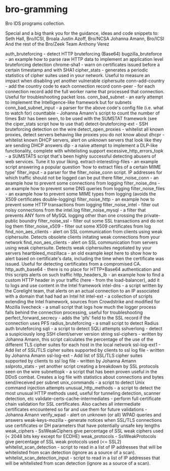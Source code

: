 bro-gramming
============

Bro IDS programs collection.

Special and a big thank you for the guidance, ideas and code snippets to:
Seth Hall, Bro/ICSI, Broala
Justin Azoff, Bro/NCSA
Johanna Amann, Bro/ICSI
And the rest of the Bro/Zeek Team
Anthony Verez

auth_bruteforcing - detect HTTP bruteforcing (Base64)
bugzilla_bruteforce - an example how to parse raw HTTP data to implement an application level bruteforcing detection
chrome-sha1 - warn on certificates issued before a certain timestamp and with SHA1
cipher_stats - generates a periodic statistics of cipher suites used in your network. Useful to measure an impact when disabling yet another vulnerable ciphersuite
conn-add-country - add the country code to each connection record
conn-peer - for each connection record add the full worker name that processed that connection. Useful for troubleshooting packet loss.
conn_bad_subnet - an early attempt to implement the Intelligence-like framework but for subnets
conn_bad_subnet_input - a parser for the above code's config file (i.e. what to watch for)
counttable - Johanna Amann's script to count the number of times $str has been seen, to be used with the SUMSTAT framework (see the ciper_stats script how to use that)
detect-bruteforcing-ext - SSH bruteforcing detection on the wire
detect_open_proxies - whitelist all known proxies, detect servers behaving like proxies you do not know about
dhcpr - whitelist known DHCP servers, alert on unknown servers that look like they are sending DHCP answers
dlp - a naive attempt to implement a DLP-like functionality, complete with whitelisting support
excessive_http_errors_topk - a SUMSTATS script that's been highly successful detecting abusers of web services. Tune it to your liking.
extract-interesting-files - an example script answering a popular question 'how to extract files of a certain MIME type'
filter_input - a parser for the filter_noise_conn script. IP addresses for which traffic should not be logged can be put there
filter_noise_conn - an example how to prevent some connections from logging
filter_noise_dns - an example how to prevent some DNS queries from logging
filter_noise_files - an example how to prevent some MIME types from logging (avoids the X509 certificates double-logging)
filter_noise_http - an example how to prevent some HTTP transactions from logging
filter_noise_intel - filter out noisy connections from the intel.log
filter_noise_mysql - a filter that prevents ANY form of MySQL logging other than one crossing the private-public boundry
filter_noise_ssl - filter out some SSL transactions and do not log them
filter_noise_x509 - filter out some X509 certificates from log
find_non_aes_clients - alert on SSL communication from clients using weak ciphersuite. Detects obsolete clients initating weak connections from your network
find_non_aes_clients - alert on SSL communication from servers using weak ciphersuite. Detects weak ciphersuites negotiated by your servers
heartbleed_mozillaca - an old example kept here to show how to alert based on certificate's data, including the time when the certificate was issued. Useful for detecting certificates from a compromised CA.
http_auth_base64 - there is no place for HTTP+Base64 authentication and this scripts alerts on such traffic
http_headers_lb - an example how to find a custom HTTP header in your traffic (here - from the load-balancer), add it to logs and use content in the Intel framework
intel-dns - a script written by the Corelight team, that alerts on an actual connection to an IP associated with a domain that had had an Intel hit
intel-ext - a collection of scripts extending the Intel framework, sources from Crowdstrike and modified for Mozilla
livecheck - a small script that logs how much the logger process falls behind the connection processing, useful for troubleshooting
perfect_forward_secrecy - adds the 'pfs' field to the SSL record if the connection uses PFS
radius_bruteforcing - a small script to detect Radius auth bruteforcing
sqli - a script to detect SQLi attempts
sshverlong - detect a suspiciously long SSH client/server version string
ssl-ciphers - written by Johanna Amann, this script calculates the percentage of the use of the different TLS cipher suites for each host in the local network
ssl-log-ext1 - Add list of SSL/TLS cipher suites supported by clients to ssl log file - written by Johanna Amann
ssl-log-ext - Add list of SSL/TLS cipher suites supported by clients to ssl log file - written by Johanna Amann
sslproto_stats - yet another script creating a breakdown by SSL protocols seen on the wire
subnettopk - a script that has been proven useful in the DDoS combat. Creates a log file with statistics about connections and bytes send/received per subnet
unix_commands - a script to detect Unix command injection attempts
unusual_http_methods - a script to detect the most unusual HTTP methods used, useful for tunneling detection, scanner detection, etc
validate-certs-cache-intermediates - perform full certificate chain validation for SSL certificates. Also caches all intermediate certificates encountered so far and use them for future validations - Johanna Amann
verify_wpad - alert on unknown (or all) WPAD queries and answers
weak-keys-mozilla - generate notices when SSL/TLS connections use certificates or DH parameters that have potentially unsafe key lengths
weak_ciphers - SslWeakCiphers give percentage of SSL weak ciphers used (< 2048 bits key except for ECDHE)
weak_protocols - SslWeakProtocols give percentage of SSL weak protocols used (<= SSL2)
whitelist_scan_detection - script to read in a list of IP addresses that will be whitelisted from scan detection (ignore as a source of a scan).
whitelist_scan_detection_input - script to read in a list of IP addresses that will be whitelisted from scan detection (ignore as a source of a scan).
